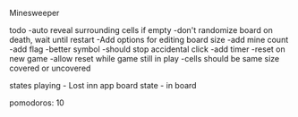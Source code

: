 Minesweeper

todo
-auto reveal surrounding cells if empty 
-don't randomize board on death, wait until restart
-Add options for editing board size
-add mine count
-add flag
	-better symbol
	-should stop accidental click
-add timer -reset on new game
-allow reset while game still in play
-cells should be same size covered or uncovered


states
playing - Lost  inn app
board state - in board

pomodoros: 10
